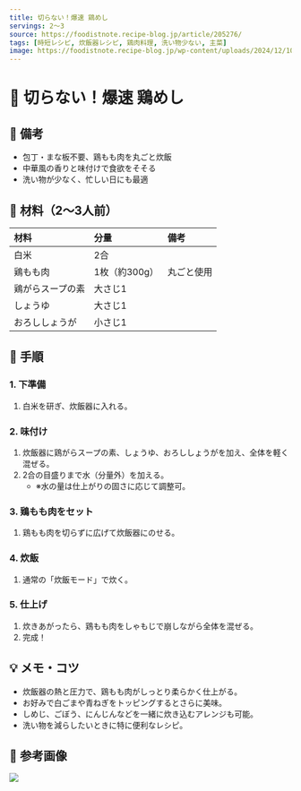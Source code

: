 ```yaml
---
title: 切らない！爆速 鶏めし
servings: 2〜3
source: https://foodistnote.recipe-blog.jp/article/205276/
tags: [時短レシピ, 炊飯器レシピ, 鶏肉料理, 洗い物少ない, 主菜]
image: https://foodistnote.recipe-blog.jp/wp-content/uploads/2024/12/10110703/17%E3%81%AE%E3%82%B3%E3%83%92%E3%82%9A%E3%83%BC-20241203211632-20241203211632-20241210110702-20241210110702.jpg
---
```


# 🍳 切らない！爆速 鶏めし

## 📝 備考
- 包丁・まな板不要、鶏もも肉を丸ごと炊飯
- 中華風の香りと味付けで食欲をそそる
- 洗い物が少なく、忙しい日にも最適

## 🛒 材料（2〜3人前）
| 材料 | 分量 | 備考 |
|:---|:---|:---|
| 白米 | 2合 | |
| 鶏もも肉 | 1枚（約300g） | 丸ごと使用 |
| 鶏がらスープの素 | 大さじ1 | |
| しょうゆ | 大さじ1 | |
| おろししょうが | 小さじ1 | |

## 🥣 手順

### 1. 下準備
1. 白米を研ぎ、炊飯器に入れる。

### 2. 味付け
1. 炊飯器に鶏がらスープの素、しょうゆ、おろししょうがを加え、全体を軽く混ぜる。
2. 2合の目盛りまで水（分量外）を加える。
   - ※水の量は仕上がりの固さに応じて調整可。

### 3. 鶏もも肉をセット
1. 鶏もも肉を切らずに広げて炊飯器にのせる。

### 4. 炊飯
1. 通常の「炊飯モード」で炊く。

### 5. 仕上げ
1. 炊きあがったら、鶏もも肉をしゃもじで崩しながら全体を混ぜる。
2. 完成！

## 💡 メモ・コツ
- 炊飯器の熱と圧力で、鶏もも肉がしっとり柔らかく仕上がる。
- お好みで白ごまや青ねぎをトッピングするとさらに美味。
- しめじ、ごぼう、にんじんなどを一緒に炊き込むアレンジも可能。
- 洗い物を減らしたいときに特に便利なレシピ。

## 📸 参考画像
![](https://foodistnote.recipe-blog.jp/wp-content/uploads/2024/12/10110703/17%E3%81%AE%E3%82%B3%E3%83%92%E3%82%9A%E3%83%BC-20241203211632-20241203211632-20241210110702-20241210110702.jpg)
